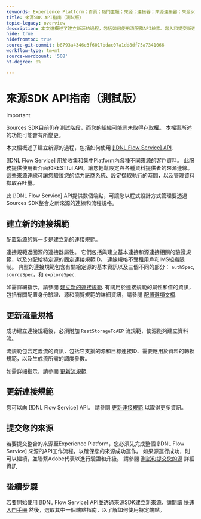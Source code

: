 ```yaml
---
keywords: Experience Platform；首頁；熱門主題；來源；連接器；來源連接器；來源sdk;sdk; SDK
title: 來源SDK API指南（測試版）
topic-legacy: overview
description: 本文檔概述了建立新源的過程，包括如何使用流服務API檢索、寫入和提交新連接規範的步驟。
hide: true
hidefromtoc: true
source-git-commit: b8793a4346e3f6017bdac07a1dd8df75a7341066
workflow-type: tm+mt
source-wordcount: '508'
ht-degree: 0%

---
```


# 來源SDK API指南（測試版）

>[!IMPORTANT]
>
>Sources SDK目前仍在測試階段，而您的組織可能尚未取得存取權。 本檔案所述的功能可能會有所變更。

本文檔概述了建立新源的過程，包括如何使用 [[!DNL Flow Service] API](https://www.adobe.io/experience-platform-apis/references/flow-service/).

[!DNL Flow Service] 用於收集和集中Platform內各種不同來源的客戶資料。 此服務提供使用者介面和RESTful API，讓您輕鬆設定與各種資料提供者的來源連線。 這些來源連線可讓您驗證您的協力廠商系統、設定擷取執行的時間，以及管理資料擷取吞吐量。

此 [!DNL Flow Service] API提供數個端點，可讓您以程式設計方式管理要透過Sources SDK整合之新來源的連線和流程規格。

## 建立新的連接規範

配置新源的第一步是建立新的連接規範。

連接規範返回源的連接器屬性。 它們包括與建立基本連接和源連接相關的驗證規範，以及分配給特定源的固定連接規範ID。 連線規格不受租用戶和IMS組織限制。 典型的連接規範包含有關給定源的基本資訊以及三個不同的部分： `authSpec`, `sourceSpec`，和 `exploreSpec`.

如需詳細指示，請參閱 [建立新的連接規範](./create.md). 有關用於連接規範的屬性和值的資訊，包括有關配置身份驗證、源和瀏覽規範的詳細資訊，請參閱 [配置選項文檔](../config/config.md).

## 更新流量規格

成功建立連接規範後，必須附加 `RestStorageToAEP` 流規範，使源能夠建立資料流。

流規範包含定義流的資訊，包括它支援的源和目標連接ID、需要應用於資料的轉換規範，以及生成流所需的調度參數。

如需詳細指示，請參閱 [更新流規範](./update-flow-specs.md).

## 更新連接規範

您可以向 [!DNL Flow Service] API。 請參閱 [更新連接規範](./update-connection-specs.md) 以取得更多資訊。

## 提交您的來源

若要提交整合的來源至Experience Platform，您必須先完成整個 [!DNL Flow Service] 來源的API工作流程，以確保您的來源成功運作。 如果源運行成功，則可以繼續，並聯繫Adobe代表以進行驗證和升級。 請參閱 [測試和提交您的源](./submit.md) 詳細資訊

## 後續步驟

若要開始使用 [!DNL Flow Service] API並透過來源SDK建立新來源，請閱讀 [快速入門手冊](./getting-started.md) 然後，選取其中一個端點指南，以了解如何使用特定端點。